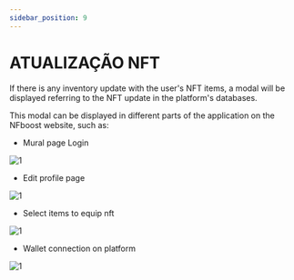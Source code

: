 ```yaml
---
sidebar_position: 9
---
```


# ATUALIZAÇÃO NFT

If there is any inventory update with the user's NFT items, a modal will be displayed referring to the NFT update in the platform's databases.

This modal can be displayed in different parts of the application on the NFboost website, such as:

- Mural page Login

![1](assets/)

- Edit profile page

![1](assets/)

- Select items to equip nft

![1](assets/)

- Wallet connection on platform

![1](assets/)
